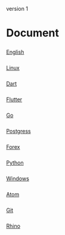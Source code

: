 <style>
.md1{margin-top: 75px;}
.md2{margin-top: 50px;}
.md3{margin-top: 25px;}
</style>



version 1



# Document

<div class="md3"></div>

[English](English/English.md)




<div class="md3"></div>

[Linux](Linux/Linux.md)




<div class="md3"></div>

[Dart](Dart/Dart.md)




<div class="md3"></div>

[Flutter](Flutter/Flutter.md)




<div class="md3"></div>

[Go](Go/Go.md)




<div class="md3"></div>

[Postgress](Postgress/Postgress.md)




<div class="md3"></div>

[Forex](Forex/Forex.md)




<div class="md3"></div>

[Python](Python/Python.md)




<div class="md3"></div>

[Windows](Windows/Windows.md)




<div class="md3"></div>

[Atom](Atom/0-Atom.md)




<div class="md3"></div>

[Git](Git/0-Git.md)





<div class="md3"></div>

[Rhino](Rhino/Rhino.md)
